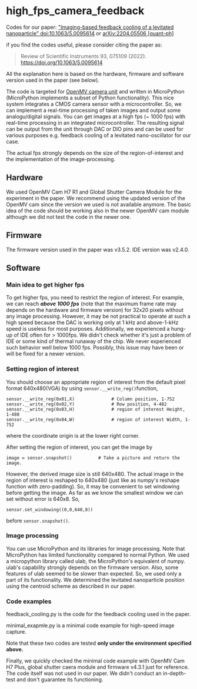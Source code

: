 # high_fps_camera_feedback
Codes for our paper: ["Imaging-based feedback cooling of a levitated nanoparticle" doi:10.1063/5.0095614](https://aip.scitation.org/doi/10.1063/5.0095614)
or [arXiv:2204.05506 [quant-ph]](https://arxiv.org/abs/2204.05506)

if you find the codes useful, please consider citing the paper as:
>Review of Scientific Instruments 93, 075109 (2022). https://doi.org/10.1063/5.0095614

All the explanation here is based on the hardware, firmware and software version used in the paper (see below).

The code is targeted for [OpenMV camera unit](https://openmv.io/) and written in MicroPython (MicroPython implements a subset of Python functionality). This nice system integrates a CMOS camera sensor with a microcontroller. So, we can implement a real-time processing of taken images and output some analogu/digital signals. You can get images at a high fps (~ 1000 fps) with real-time processing in an integrated microcontroller. The resulting signal can be output from the unit through DAC or DIO pins and can be used for various purposes e.g. feedback cooling of a levitated nano-oscillator for our case.

The actual fps strongly depends on the size of the region-of-interest and the implementation of the image-processing.

## Hardware
We used OpenMV Cam H7 R1 and Global Shutter Camera Module for the experiment in the paper. We recommend using the updated version of the OpenMV cam since the version we used is not available anymore. The basic idea of the code should be working also in the newer OpenMV cam module although we did not test the code in the newer one.

## Firmware
The firmware version used in the paper was v3.5.2. IDE version was v2.4.0.

## Software
### Main idea to get higher fps
To get higher fps, you need to restrict the region of interest. For example, we can reach ***above 1000 fps*** (note that the maximum frame rate may depends on the hardware and firmware version) for 32x20 pixels without any image processing. However, it may be not practical to operate at such a high speed because the DAC is working only at 1 kHz and above-1-kHz speed is useless for most purposes. Additionally, we experienced a hung-up of IDE often for > 1000fps. We didn't check whether it's just a problem of IDE or some kind of thermal runaway of the chip. We never experienced such behavior well below 1000 fps. Possibly, this issue may have been or will be fixed for a newer version.

### Setting region of interest
You should choose an appropriate region of interest from the default pixel format 640x480(VGA) by using `sensor.__write_reg()`function,
~~~
sensor.__write_reg(0x01,X)              # Column position, 1-752
sensor.__write_reg(0x02,Y)              # Row position, 4-482
sensor.__write_reg(0x03,H)              # region of interest Height, 1-480
sensor.__write_reg(0x04,W)              # region of interest Width, 1-752
~~~
where the coordinate origin is at the lower right corner.

After setting the region of interest, you can get the image by
```
image = sensor.snapshot()          # Take a picture and return the image.
```
However, the derived image size is still 640x480. The actual image in the region of interest is reshaped to 640x480 (just like as numpy's reshape function with zero-padding). So, it may be convenient to set windowing before getting the image. As far as we know the smallest window we can set without error is 640x8. So,
```
sensor.set_windowing((0,0,640,8)) 
```
before `sensor.snapshot()`.

### Image processing
You can use MicroPython and its libraries for image processing. Note that MicroPython has limited functionality compared to normal Python. We used a micropython library called ulab, the MicroPython's equivalent of numpy. ulab's capability strongly depends on the firmware version. Also, some features of ulab seemed to be slower than expected. So, we used only a part of its functionality. We determined the levitated nanoparticle position using the centroid scheme as described in our paper. 

### Code examples
feedback_cooling.py is the code for the feedback cooling used in the paper.

minimal_exapmle.py is a minimal code example for high-speed image capture.

Note that these two codes are tested **only under the environment specified above.**

Finally, we quickly checked the minimal code example with OpenMV Cam H7 Plus, global shutter caera module and firmware v4.3.1 just for reference. The code itself was not used in our paper. We didn't conduct an in-depth-test and don't guarantee its functioning.

